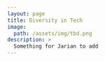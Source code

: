 ```yaml
---
layout: page
title: Diversity in Tech
image: 
  path: /assets/img/tbd.png
description: >
  Something for Jarian to add
---
```


